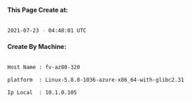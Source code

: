 
   
#### This Page Create at:

```bash

2021-07-23 - 04:48:01 UTC

```

#### Create By Machine:

```bash

Host Name : fv-az80-320

platform  : Linux-5.8.0-1036-azure-x86_64-with-glibc2.31

Ip Local  : 10.1.0.105

```

